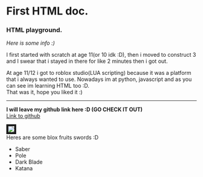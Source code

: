 <!DOCTYPE html>
<html>
<head>
	<meta charset="utf-8">
	<meta name= "viewport" content= "width=device-width, initial-scale=1">
	<title>First HTML doc</title>
</head>
<body>
	<h1>First HTML doc.</h1>
	<h3>HTML playground.</h3>
	<i>Here is some info :)</i>
	<p>
		I first started with scratch at age 11(or 10 idk :D), then i moved to construct 3 and I swear that i stayed in there for like 2 minutes then i got out.
	</p>
	<p>
		At age 11/12 i got to roblox studio(LUA scripting) because it was a platform that i always wanted to use.
		Nowadays im at python, javascript and as you can see im learning HTML too :D.<br>
		That was it, hope you liked it :)		
	</p>
	<hr>
	<p>
		<b>I will leave my github link here :D (GO CHECK IT OUT)</b><br>
		<a href="https://github.com/3faze" target="_blank">Link to github</a>
	</p>
	<img src="images.png" border="5">
	<br>
	Heres are some blox fruits swords :D
	<ul>
		<li>Saber</li>
		<li>Pole</li>
		<li>Dark Blade</li>
		<li>Katana</li>
	</ul>

</body>


</html>
